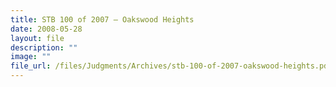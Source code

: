 ```yaml
---
title: STB 100 of 2007 – Oakswood Heights
date: 2008-05-28
layout: file
description: ""
image: ""
file_url: /files/Judgments/Archives/stb-100-of-2007-oakswood-heights.pdf
---
```

